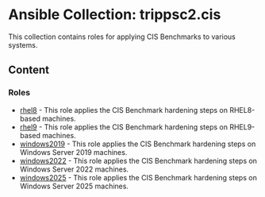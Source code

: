 # Ansible Collection: trippsc2.cis

This collection contains roles for applying CIS Benchmarks to various systems.

## Content

### Roles

- [rhel8](roles/rhel8/README.md) - This role applies the CIS Benchmark hardening steps on RHEL8-based machines.
- [rhel9](roles/rhel9/README.md) - This role applies the CIS Benchmark hardening steps on RHEL9-based machines.
- [windows2019](roles/windows2019/README.md) - This role applies the CIS Benchmark hardening steps on Windows Server 2019 machines.
- [windows2022](roles/windows2022/README.md) - This role applies the CIS Benchmark hardening steps on Windows Server 2022 machines.
- [windows2025](roles/windows2025/README.md) - This role applies the CIS Benchmark hardening steps on Windows Server 2025 machines.
